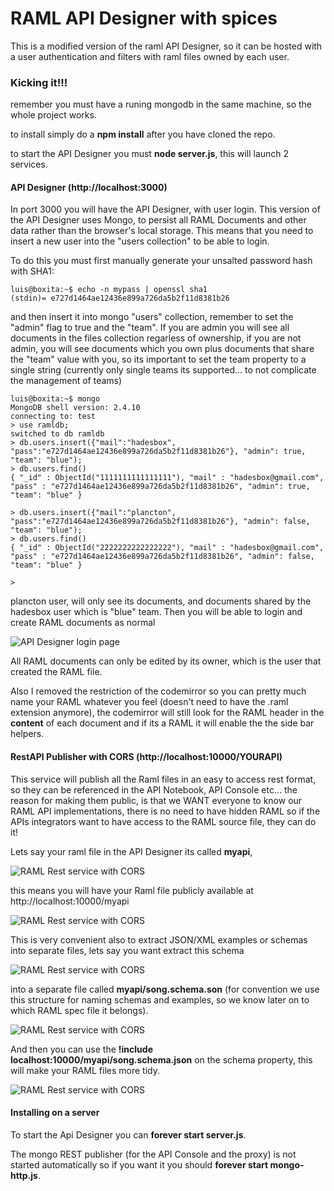 # RAML API Designer with spices

This is a modified version of the raml API Designer, so it can be hosted with a user authentication and filters with raml files owned by each user.


### Kicking it!!!

remember you must have a runing mongodb in the same machine, so the whole project works.

to install simply do a __npm install__ after you have cloned the repo.

to start the API Designer you must __node server.js__, this will launch 2 services.


#### API Designer (http://localhost:3000)

In port 3000 you will have the API Designer, with user login. This version of the API Designer uses Mongo, to persist all RAML Documents and other data rather than the browser's local storage. This means that you need to insert a new user into the "users collection" to be able to login.

To do this you must first manually generate your unsalted password hash with SHA1:
```
luis@boxita:~$ echo -n mypass | openssl sha1
(stdin)= e727d1464ae12436e899a726da5b2f11d8381b26
```

and then insert it into mongo "users" collection, remember to set the "admin" flag to true and the "team". If you are admin you will see all documents in the files collection regarless of ownership, if you are not admin, you will see documents which you own plus documents that share the "team" value with you, so its important to set the team property to a single string (currently only single teams its supported... to not complicate the management of teams)

```
luis@boxita:~$ mongo
MongoDB shell version: 2.4.10
connecting to: test
> use ramldb;
switched to db ramldb
> db.users.insert({"mail":"hadesbox", "pass":"e727d1464ae12436e899a726da5b2f11d8381b26"}, "admin": true, "team": "blue");
> db.users.find()
{ "_id" : ObjectId("1111111111111111"), "mail" : "hadesbox@gmail.com", "pass" : "e727d1464ae12436e899a726da5b2f11d8381b26", "admin": true, "team": "blue" }

> db.users.insert({"mail":"plancton", "pass":"e727d1464ae12436e899a726da5b2f11d8381b26"}, "admin": false, "team": "blue");
> db.users.find()
{ "_id" : ObjectId("2222222222222222"), "mail" : "hadesbox@gmail.com", "pass" : "e727d1464ae12436e899a726da5b2f11d8381b26", "admin": false, "team": "blue" }

> 
```
plancton user, will only see its documents, and documents shared by the hadesbox user which is "blue" team. Then you will be able to login and create RAML documents as normal

![API Designer login page](http://i.imgur.com/HQwtye2.png)

All RAML documents can only be edited by its owner, which is the user that created the RAML file.

Also I removed the restriction of the codemirror so you can pretty much name your RAML whatever you feel (doesn't need to have the .raml extension anymore), the codemirror will still look for the RAML header in the __content__ of each document and if its a RAML it will enable the the side bar helpers.


#### RestAPI Publisher with CORS (http://localhost:10000/YOURAPI)

This service will publish all the Raml files in an easy to access rest format, so they can be referenced in the API Notebook, API Console etc... the reason for making them public, is that we WANT everyone to know our RAML API implementations, there is no need to have hidden RAML so if the APIs integrators want to have access to the RAML source file, they can do it!

Lets say your raml file in the API Designer its called __myapi__, 

![RAML Rest service with CORS](http://i.imgur.com/rsWPtgz.png)

this means you will have your Raml file publicly available at http://localhost:10000/myapi

![RAML Rest service with CORS](http://i.imgur.com/pY15BWO.png)


This is very convenient also to extract JSON/XML examples or schemas into separate files, lets say you want extract this schema

![RAML Rest service with CORS](http://i.imgur.com/s0brwb8.png)

into a separate file called __myapi/song.schema.son__ (for convention we use this structure for naming schemas and examples, so we know later on to which RAML spec file it belongs).

![RAML Rest service with CORS](http://i.imgur.com/VrEiyEa.png)

And then you can use the __!include localhost:10000/myapi/song.schema.json__ on the schema property, this will make your RAML files more tidy.

![RAML Rest service with CORS](http://i.imgur.com/cmP4Fnj.png)


#### Installing on a server

To start the Api Designer you can __forever start server.js__.

The mongo REST publisher (for the API Console and the proxy) is not started automatically so if you want it you should __forever start mongo-http.js__.
